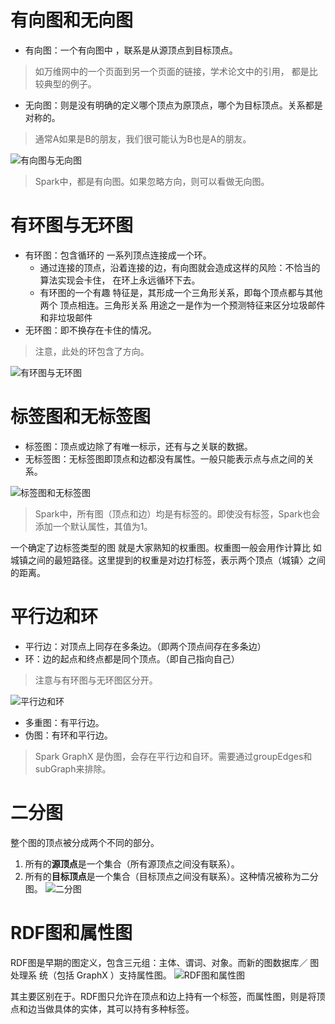 # 有向图和无向图

- 有向图：一个有向图中 ，联系是从源顶点到目标顶点。
> 如万维网中的一个页面到另一个页面的链接，学术论文中的引用， 都是比较典型的例子。
- 无向图：则是没有明确的定义哪个顶点为原顶点，哪个为目标顶点。关系都是对称的。
> 通常A如果是B的朋友，我们很可能认为B也是A的朋友。

![有向图与无向图](Pasted%20image%2020230409144004.png)

> Spark中，都是有向图。如果忽略方向，则可以看做无向图。

# 有环图与无环图

- 有环图：包含循环的 一系列顶点连接成一个环。
	- 通过连接的顶点，沿着连接的边，有向图就会造成这样的风险：不恰当的算法实现会卡住， 在环上永远循环下去。
	- 有环图的一个有趣 特征是，其形成一个三角形关系，即每个顶点都与其他两个 顶点相连。三角形关系 用途之一是作为一个预测特征来区分垃圾邮件和非垃圾邮件
- 无环图：即不换存在卡住的情况。

> 注意，此处的环包含了方向。

![有环图与无环图](Pasted%20image%2020230409144040.png)

# 标签图和无标签图

- 标签图：顶点或边除了有唯一标示，还有与之关联的数据。
- 无标签图：无标签图即顶点和边都没有属性。一般只能表示点与点之间的关系。

![标签图和无标签图](Pasted%20image%2020230409144354.png)

> Spark中，所有图（顶点和边）均是有标签的。即使没有标签，Spark也会添加一个默认属性，其值为1。

一个确定了边标签类型的图 就是大家熟知的权重图。权重图一般会用作计算比 如城镇之间的最短路径。这里提到的权重是对边打标签，表示两个顶点（城镇〉之间 的距离。

# 平行边和环
- 平行边：对顶点上同存在多条边。（即两个顶点间存在多条边）
- 环：边的起点和终点都是同个顶点。（即自己指向自己）

> 注意与有环图与无环图区分开。

![平行边和环](Pasted%20image%2020230409144720.png)
- 多重图：有平行边。
- 伪图：有环和平行边。
> Spark GraphX 是伪图，会存在平行边和自环。需要通过groupEdges和subGraph来排除。

# 二分图
整个图的顶点被分成两个不同的部分。
1. 所有的**源顶点**是一个集合（所有源顶点之间没有联系）。
2. 所有的**目标顶点**是一个集合（目标顶点之间没有联系）。这种情况被称为二分图。
![二分图](Pasted%20image%2020230409145125.png)

# RDF图和属性图
RDF图是早期的图定义，包含三元组：主体、谓词、对象。而新的图数据库／ 图处理系 统（包括 GraphX ）支持属性图。
![RDF图和属性图](Pasted%20image%2020230409145344.png)

其主要区别在于。RDF图只允许在顶点和边上持有一个标签，而属性图，则是将顶点和边当做具体的实体，其可以持有多种标签。